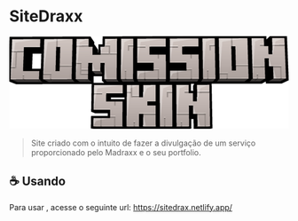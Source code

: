 # SiteDraxx

<img src="https://github.com/LucasGuerega/SiteDraxx/blob/main/src/assets/images/draxx/image01.png" alt="Exemplo imagem">

> Site criado com o intuito de fazer a divulgação de um serviço proporcionado pelo Madraxx e o seu portfolio.

## ☕ Usando <SiteDraxx>

Para usar <SiteDraxx>, acesse o seguinte url: https://sitedrax.netlify.app/

